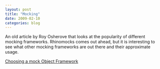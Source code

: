 ```yaml
---
layout: post
title: "Mocking"
date: 2009-02-10
categories: blog
---
```


An old article by Roy Osherove that looks at the popularity of different mocking frameworks. Rhinomocks comes out ahead, but it is interesting to see what other mocking frameworks are out there and their approximate usage.

[Choosing a mock Object Framework](http://weblogs.asp.net/rosherove/archive/2007/04/26/choosing-a-mock-object-framework.aspx)
